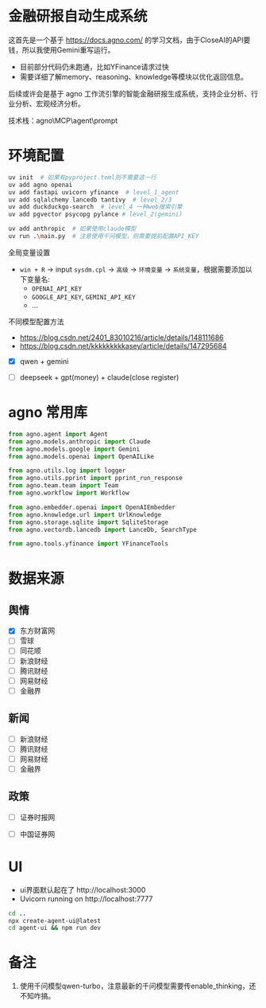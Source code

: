 # 金融研报自动生成系统
这首先是一个基于 https://docs.agno.com/ 的学习文档，由于CloseAI的API要钱，所以我使用Gemini重写运行。
- 目前部分代码仍未跑通，比如YFinance请求过快
- 需要详细了解memory、reasoning、knowledge等模块以优化返回信息。

后续或许会是基于 agno 工作流引擎的智能金融研报生成系统，支持企业分析、行业分析、宏观经济分析。

技术栈：agno\MCP\agent\prompt


# 环境配置
```bash
uv init  # 如果有pyproject.toml则不需要这一行
uv add agno openai 
uv add fastapi uvicorn yfinance  # level_1_agent
uv add sqlalchemy lancedb tantivy  # level_2/3
uv add duckduckgo-search  # level_4 一种web搜索引擎
uv add pgvector psycopg pylance # level_2(gemini)

uv add anthropic  # 如果使用claude模型
uv run .\main.py  # 注意使用千问模型，则需要提前配置API_KEY
```

全局变量设置
- `win + R` -> input `sysdm.cpl` -> `高级` -> `环境变量` -> `系统变量`，根据需要添加以下变量名:
  - `OPENAI_API_KEY`
  - `GOOGLE_API_KEY`, `GEMINI_API_KEY`
  - ...

不同模型配置方法
- https://blog.csdn.net/2401_83010216/article/details/148111686
- https://blog.csdn.net/kkkkkkkkkasey/article/details/147295684
- [x] qwen + gemini
- [ ] deepseek + gpt(money) + claude(close register)


# agno 常用库
```py
from agno.agent import Agent
from agno.models.anthropic import Claude
from agno.models.google import Gemini
from agno.models.openai import OpenAILike

from agno.utils.log import logger
from agno.utils.pprint import pprint_run_response
from agno.team.team import Team
from agno.workflow import Workflow

from agno.embedder.openai import OpenAIEmbedder
from agno.knowledge.url import UrlKnowledge
from agno.storage.sqlite import SqliteStorage
from agno.vectordb.lancedb import LanceDb, SearchType

from agno.tools.yfinance import YFinanceTools
```

# 数据来源

## 舆情
- [x] 东方财富网
- [ ] 雪球
- [ ] 同花顺
- [ ] 新浪财经
- [ ] 腾讯财经
- [ ] 网易财经
- [ ] 金融界

## 新闻
- [ ] 新浪财经
- [ ] 腾讯财经
- [ ] 网易财经
- [ ] 金融界

## 政策
- [ ] 证券时报网
- [ ] 中国证券网


# UI
- ui界面默认起在了 http://localhost:3000
- Uvicorn running on http://localhost:7777
```bash
cd ..
npx create-agent-ui@latest
cd agent-ui && npm run dev
```


# 备注
1. 使用千问模型qwen-turbo，注意最新的千问模型需要传enable_thinking，还不知咋搞。



